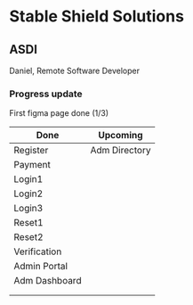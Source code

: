# Stable Shield Solutions
## ASDI
Daniel, Remote Software Developer



### Progress update

First figma page done (1/3)

| Done          | Upcoming      |
| ------------- | ------------- |
| Register      | Adm Directory |
| Payment       |               |
| Login1        |               |
| Login2        |               |
| Login3        |               |
| Reset1        |               |
| Reset2        |               |
| Verification  |               |
| Admin Portal  |               |
| Adm Dashboard |               |
|               |               |
|               |               |

